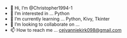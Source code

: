 - 👋 Hi, I’m @Christopher1994-1
- 👀 I’m interested in ... Python
- 🌱 I’m currently learning ... Python, Kivy, Tkinter
- 💞️ I’m looking to collaborate on ...
- 📫 How to reach me ... cejvanniekirk098@gmail.com

<!---
Christopher1994-1/Christopher1994-1 is a ✨ special ✨ repository because its `README.md` (this file) appears on your GitHub profile.
You can click the Preview link to take a look at your changes.
--->
